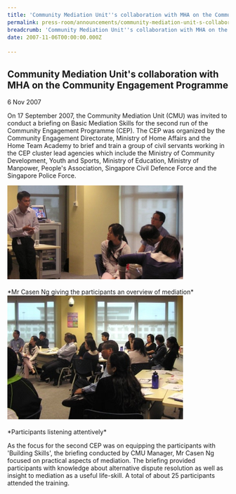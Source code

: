 ```yaml
---
title: 'Community Mediation Unit''s collaboration with MHA on the Community Engagement Programme'
permalink: press-room/announcements/community-mediation-unit-s-collaboration-with-mha-on-the-community-engagement-programme-one/
breadcrumb: 'Community Mediation Unit''s collaboration with MHA on the Community Engagement Programme'
date: 2007-11-06T00:00:00.000Z

---
```



<style>
  .image {width: 600px;}
  .image img {max-width: 100%;}
</style>

## Community Mediation Unit's collaboration with MHA on the Community Engagement Programme

6 Nov 2007

On 17 September 2007, the Community Mediation Unit (CMU) was invited to conduct a briefing on Basic Mediation Skills for the second run of the Community Engagement Programme (CEP). The CEP was organized by the Community Engagement Directorate, Ministry of Home Affairs and the Home Team Academy to brief and train a group of civil servants working in the CEP cluster lead agencies which include the Ministry of Community Development, Youth and Sports, Ministry of Education, Ministry of Manpower, People's Association, Singapore Civil Defence Force and the Singapore Police Force.

<div class="image"><img src="/images/1399989070796.jpg"></div><br>
*Mr Casen Ng giving the participants an overview of mediation*

<div class="image"><img src="/images/1399989071124.jpg"></div><br>
*Participants listening attentively*

As the focus for the second CEP was on equipping the participants with 'Building Skills', the briefing conducted by CMU Manager, Mr Casen Ng focused on practical aspects of mediation. The briefing provided participants with knowledge about alternative dispute resolution as well as insight to mediation as a useful life-skill. A total of about 25 participants attended the training.
